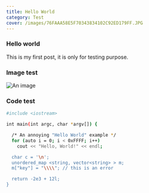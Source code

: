 ```yaml
---
title: Hello World
category: Test
cover: /images/76FAAA58E5F70343834102C92ED179FF.JPG
---
```


### Hello world

This is my first post, it is only for testing purpose.

<!-- more -->

### Image test

![An image](/images/76FAAA58E5F70343834102C92ED179FF.JPG)

### Code test

``` bash
#include <iostream>

int main(int argc, char *argv[]) {

  /* An annoying "Hello World" example */
  for (auto i = 0; i < 0xFFFF; i++)
    cout << "Hello, World!" << endl;

  char c = '\n';
  unordered_map <string, vector<string> > m;
  m["key"] = "\\\\"; // this is an error

  return -2e3 + 12l;
}
```
